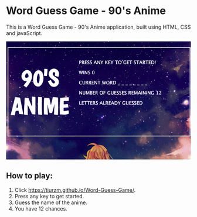 # Word Guess Game - 90's Anime

This is a Word Guess Game - 90's Anime application, built using HTML, CSS and javaScript. 

![Home Page](./assets/images/wd.png)

## How to play:

1. Click https://tiurzm.github.io/Word-Guess-Game/. 
2. Press any key to get started.
3. Guess the name of the anime.  
4. You have 12 chances.
